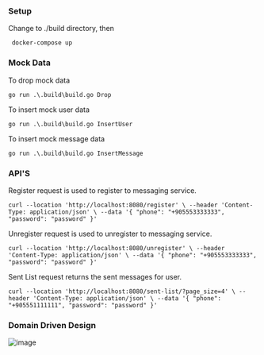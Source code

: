 ### Setup

Change to ./build directory, then

``` docker-compose up```

### Mock Data

To drop mock data

``` go run .\.build\build.go Drop ```


To insert mock user data

``` go run .\.build\build.go InsertUser ```


To insert mock message data

``` go run .\.build\build.go InsertMessage ```

### API'S

Register request is used to register to messaging service.

``
curl --location 'http://localhost:8080/register' \
--header 'Content-Type: application/json' \
--data '{
    "phone": "+905553333333",
    "password": "password"
}'
``


Unregister request is used to unregister to messaging service.

``
curl --location 'http://localhost:8080/unregister' \
--header 'Content-Type: application/json' \
--data '{
    "phone": "+905553333333",
    "password": "password"
}'
``


Sent List request returns the sent messages for user.

``
curl --location 'http://localhost:8080/sent-list/?page_size=4' \
--header 'Content-Type: application/json' \
--data '{
    "phone": "+905551111111",
    "password": "password"
}'
``


### Domain Driven Design

![image](https://github.com/batubond007/MSS/assets/46222914/fec4c554-ba92-4cbb-bee8-8a346d4b675d)


